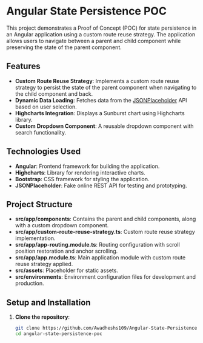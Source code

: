 # Angular State Persistence POC

This project demonstrates a Proof of Concept (POC) for state persistence in an Angular application using a custom route reuse strategy. The application allows users to navigate between a parent and child component while preserving the state of the parent component.

## Features

- **Custom Route Reuse Strategy**: Implements a custom route reuse strategy to persist the state of the parent component when navigating to the child component and back.
- **Dynamic Data Loading**: Fetches data from the [JSONPlaceholder](https://jsonplaceholder.typicode.com/) API based on user selection.
- **Highcharts Integration**: Displays a Sunburst chart using Highcharts library.
- **Custom Dropdown Component**: A reusable dropdown component with search functionality.

## Technologies Used

- **Angular**: Frontend framework for building the application.
- **Highcharts**: Library for rendering interactive charts.
- **Bootstrap**: CSS framework for styling the application.
- **JSONPlaceholder**: Fake online REST API for testing and prototyping.

## Project Structure

- **src/app/components**: Contains the parent and child components, along with a custom dropdown component.
- **src/app/custom-route-reuse-strategy.ts**: Custom route reuse strategy implementation.
- **src/app/app-routing.module.ts**: Routing configuration with scroll position restoration and anchor scrolling.
- **src/app/app.module.ts**: Main application module with custom route reuse strategy applied.
- **src/assets**: Placeholder for static assets.
- **src/environments**: Environment configuration files for development and production.

## Setup and Installation

1. **Clone the repository**:
   ```bash
   git clone https://github.com/Awadheshs109/Angular-State-Persistence-POC.git
   cd angular-state-persistence-poc
